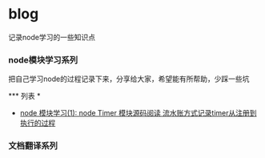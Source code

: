 # blog
记录node学习的一些知识点

### node模块学习系列
把自己学习node的过程记录下来，分享给大家，希望能有所帮助，少踩一些坑

*** 列表 *

- [node 模块学习(1): node Timer 模块源码阅读 流水账方式记录timer从注册到执行的过程](https://github.com/sunstdot/blog/blob/master/docs/timer.md#timer%E6%A8%A1%E5%9D%97%E5%AD%A6%E4%B9%A0)



### 文档翻译系列
